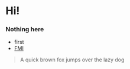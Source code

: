 # Hi!

### Nothing here
* first
* [FMI](https://www.fmi.fi)

> A quick brown fox jumps over the lazy dog
